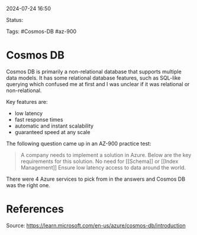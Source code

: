 2024-07-24 16:50

Status:

Tags: #Cosmos-DB #az-900 

# Cosmos DB

Cosmos DB is primarily a non-relational database that supports multiple data models. It has some relational database features, such as SQL-like querying which confused me at first and I was unclear if it was relational or non-relational.

Key features are:

- low latency
- fast response times
- automatic and instant scalability 
- guaranteed speed at any scale

The following question came up in an AZ-900 practice test:

>A company needs to implement a solution in Azure. Below are the key requirements for this solution. No need for [[Schema]] or [[Index Management]] Ensure low latency access to data around the world.

There were 4 Azure services to pick from in the answers and Cosmos DB was the right one.
# References
Source: https://learn.microsoft.com/en-us/azure/cosmos-db/introduction